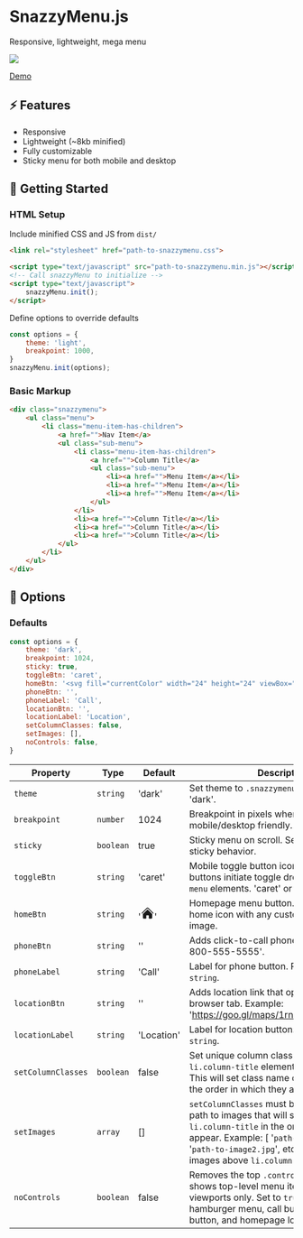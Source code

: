 # SnazzyMenu.js

Responsive, lightweight, mega menu

<a href="https://github.com/teloe/snazzymenu/blob/main/LICENSE"><img src="https://img.shields.io/github/license/teloe/snazzymenu?style=for-the-badge" /></a>

[Demo](https://teloe.me/snazzymenu/)

## ⚡️  Features

-   Responsive
-   Lightweight (~8kb minified)
-   Fully customizable
-   Sticky menu for both mobile and desktop

## 🔧 Getting Started
### HTML Setup
Include minified CSS and JS from `dist/`

```html
<link rel="stylesheet" href="path-to-snazzymenu.css">

<script type="text/javascript" src="path-to-snazzymenu.min.js"></script>
<!-- Call snazzyMenu to initialize -->
<script type="text/javascript">
    snazzyMenu.init();
</script>
```

Define options to override defaults
```js
const options = {
    theme: 'light',
    breakpoint: 1000,
}
snazzyMenu.init(options);
```

### Basic Markup
```html
<div class="snazzymenu">
    <ul class="menu">
        <li class="menu-item-has-children">
            <a href="">Nav Item</a>
            <ul class="sub-menu">
                <li class="menu-item-has-children">
                    <a href="">Column Title</a>
                    <ul class="sub-menu">
                        <li><a href="">Menu Item</a></li>
                        <li><a href="">Menu Item</a></li>
                        <li><a href="">Menu Item</a></li>
                    </ul>
                </li>
                <li><a href="">Column Title</a></li>
                <li><a href="">Column Title</a></li>
                <li><a href="">Column Title</a></li>
            </ul>
        </li>
    </ul>
</div>
```


## 🔌 Options
### Defaults
```js
const options = {
    theme: 'dark',
    breakpoint: 1024,
    sticky: true,
    toggleBtn: 'caret',
    homeBtn: '<svg fill="currentColor" width="24" height="24" viewBox="0 0 24 24" xmlns="http://www.w3.org/2000/svg" aria-hidden="true"><path d="M11.47 3.84a.75.75 0 011.06 0l8.69 8.69a.75.75 0 101.06-1.06l-8.689-8.69a2.25 2.25 0 00-3.182 0l-8.69 8.69a.75.75 0 001.061 1.06l8.69-8.69z"></path><path d="M12 5.432l8.159 8.159c.03.03.06.058.091.086v6.198c0 1.035-.84 1.875-1.875 1.875H15a.75.75 0 01-.75-.75v-4.5a.75.75 0 00-.75-.75h-3a.75.75 0 00-.75.75V21a.75.75 0 01-.75.75H5.625a1.875 1.875 0 01-1.875-1.875v-6.198a2.29 2.29 0 00.091-.086L12 5.43z"></path></svg>',
    phoneBtn: '',
    phoneLabel: 'Call',
    locationBtn: '',
    locationLabel: 'Location',
    setColumnClasses: false,
    setImages: [],
    noControls: false,
}
```


| Property           | Type      | Default                                                                                                                                                                                                                                                                                                                                                                                                                                                                                                                                                                 | Description                                                                                                                                                                                                                                                               |
|--------------------|-----------|-------------------------------------------------------------------------------------------------------------------------------------------------------------------------------------------------------------------------------------------------------------------------------------------------------------------------------------------------------------------------------------------------------------------------------------------------------------------------------------------------------------------------------------------------------------------------|---------------------------------------------------------------------------------------------------------------------------------------------------------------------------------------------------------------------------------------------------------------------------|
| `theme`            | `string`  | 'dark'                                                                                                                                                                                                                                                                                                                                                                                                                                                                                                                                                                  | Set theme to `.snazzymenu` element. 'light' or 'dark'.                                                                                                                                                                                                                    |
| `breakpoint`       | `number`  | 1024                                                                                                                                                                                                                                                                                                                                                                                                                                                                                                                                                                    | Breakpoint in pixels where menu becomes mobile/desktop friendly.                                                                                                                                                                                                          |
| `sticky`           | `boolean` | true                                                                                                                                                                                                                                                                                                                                                                                                                                                                                                                                                                    | Sticky menu on scroll. Set `false` to disable sticky behavior.                                                                                                                                                                                                            |
| `toggleBtn`        | `string`  | 'caret'                                                                                                                                                                                                                                                                                                                                                                                                                                                                                                                                                                 | Mobile toggle button icon style. These buttons initiate toggle dropdown for `.sub-menu` elements. 'caret' or 'plus'.                                                                                                                                                      |
| `homeBtn`          | `string`  | '<svg fill="currentColor" width="24" height="24" viewBox="0 0 24 24" xmlns="http://www.w3.org/2000/svg" aria-hidden="true"><path d="M11.47 3.84a.75.75 0 011.06 0l8.69 8.69a.75.75 0 101.06-1.06l-8.689-8.69a2.25 2.25 0 00-3.182 0l-8.69 8.69a.75.75 0 001.061 1.06l8.69-8.69z"></path><path d="M12 5.432l8.159 8.159c.03.03.06.058.091.086v6.198c0 1.035-.84 1.875-1.875 1.875H15a.75.75 0 01-.75-.75v-4.5a.75.75 0 00-.75-.75h-3a.75.75 0 00-.75.75V21a.75.75 0 01-.75.75H5.625a1.875 1.875 0 01-1.875-1.875v-6.198a2.29 2.29 0 00.091-.086L12 5.43z"></path></svg>' | Homepage menu button. Replace default home icon with any custom brand/logo image.                                                                                                                                                                                         |
| `phoneBtn`         | `string`  | ''                                                                                                                                                                                                                                                                                                                                                                                                                                                                                                                                                                      | Adds click-to-call phone link. Example: '1-800-555-5555'.                                                                                                                                                                                                                 |
| `phoneLabel`       | `string`  | 'Call'                                                                                                                                                                                                                                                                                                                                                                                                                                                                                                                                                                  | Label for phone button. Replace with any `string`.                                                                                                                                                                                                                        |
| `locationBtn`      | `string`  | ''                                                                                                                                                                                                                                                                                                                                                                                                                                                                                                                                                                      | Adds location link that opens in new browser tab. Example: 'https://goo.gl/maps/1rnrs4MPkKKSsKPL7'.                                                                                                                                                                       |
| `locationLabel`    | `string`  | 'Location'                                                                                                                                                                                                                                                                                                                                                                                                                                                                                                                                                              | Label for location button. Replace with any `string`.                                                                                                                                                                                                                     |
| `setColumnClasses` | `boolean` | false                                                                                                                                                                                                                                                                                                                                                                                                                                                                                                                                                                   | Set unique column class names to each `li.column-title` element in mega menu. This will set class name of `li.column-[i]` in the order in which they appear.                                                                                                              |
| `setImages`        | `array`   | []                                                                                                                                                                                                                                                                                                                                                                                                                                                                                                                                                                      | `setColumnClasses` must be `true`. Set the path to images that will show above each `li.column-title` in the order in which they appear. Example: [ '`path-to-img1.jpg`', '`path-to-image2.jpg`', etc. ]. This will display images above `li.column-1` and `li.column-2`. |
| `noControls`       | `boolean` | false                                                                                                                                                                                                                                                                                                                                                                                                                                                                                                                                                                   | Removes the top `.controls` element and shows top-level menu items on desktop viewports only. Set to `true` will remove hamburger menu, call button, location button, and homepage logo/button.                                                                           |
